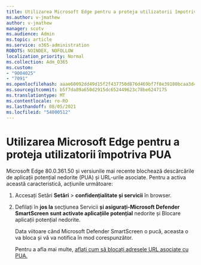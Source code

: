 ```yaml
---
title: Utilizarea Microsoft Edge pentru a proteja utilizatorii împotriva PUA
ms.author: v-jmathew
author: v-jmathew
manager: scotv
ms.audience: Admin
ms.topic: article
ms.service: o365-administration
ROBOTS: NOINDEX, NOFOLLOW
localization_priority: Normal
ms.collection: Adm_O365
ms.custom:
- "9004025"
- "7091"
ms.openlocfilehash: aaae60092dd49d15f2f437750d876d469bf7f8e39180bcaa3d44fdea5410e028
ms.sourcegitcommit: b5f7da89a650d2915dc652449623c78be6247175
ms.translationtype: MT
ms.contentlocale: ro-RO
ms.lasthandoff: 08/05/2021
ms.locfileid: "54000512"
---
```

# <a name="use-microsoft-edge-to-protect-users-against-puas"></a>Utilizarea Microsoft Edge pentru a proteja utilizatorii împotriva PUA

Microsoft Edge 80.0.361.50 și versiunile mai recente blochează descărcările de aplicații potențial nedorite (PUA) și URL-urile asociate. Pentru a activa această caracteristică, acțiunile următoare:

1. Accesați Setări **Setări**  >  **confidențialitate și servicii** în browser.

2. Defilați în **jos la** secțiunea Servicii **și asigurați-Microsoft Defender SmartScreen** **sunt activate aplicațiile potențial** nedorite și Blocare aplicații potențial nedorite.

    Data viitoare când Microsoft Defender SmartScreen o pucă, aceasta o va bloca și vă va notifica în mod corespunzător.

    Pentru a afla mai multe, [aflați cum să blocați adresele URL asociate cu PUA.](https://go.microsoft.com/fwlink/?linkid=2133024)
